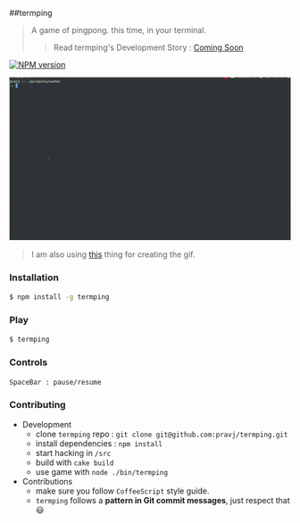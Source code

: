 ##termping

> A game of pingpong. this time, in your terminal.
> > Read termping's Development Story : [Coming Soon](https://pravj.github.io)

[![NPM version](https://badge.fury.io/js/termping.png)](http://badge.fury.io/js/termping)

![termping](https://github.com/pravj/termping/blob/master/docs/termping.gif)

> I am also using [this](http://askubuntu.com/a/107735/65847) thing for creating the gif.


### Installation

```bash
$ npm install -g termping
```

### Play

```bash
$ termping
```

### Controls

```bash
SpaceBar : pause/resume
```

### Contributing

  * Development
    * clone `termping` repo : `git clone git@github.com:pravj/termping.git`
    * install dependencies : `npm install`
    * start hacking in `/src`
    * build with `cake build`
    * use game with `node ./bin/termping`
  * Contributions
    * make sure you follow `CoffeeScript` style guide.
    * `termping` follows a **pattern in Git commit messages**, just respect that :smiley:
